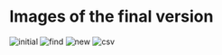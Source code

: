 # Images of the final version

![initial](http://student.labranet.jamk.fi/~L2912/temp_images/TTOS0200/L11_02/initial.png)
![find](http://student.labranet.jamk.fi/~L2912/temp_images/TTOS0200/L11_02/find.png)
![new](http://student.labranet.jamk.fi/~L2912/temp_images/TTOS0200/L11_02/new.png)
![csv](http://student.labranet.jamk.fi/~L2912/temp_images/TTOS0200/L11_02/csv.png)
